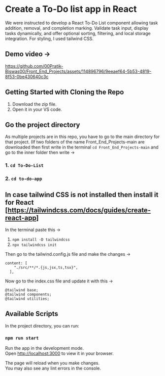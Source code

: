 # Create a To-Do list app in React

We were instructed to develop a React To-Do List component allowing task addition, removal, and completion marking. Validate task input, display tasks dynamically, and offer optional sorting, filtering, and local storage integration. For styling, I used tailwind CSS.

## Demo video -> 



https://github.com/00Pratik-Biswas00/Front_End_Projects/assets/114896796/9eeaef64-5b53-4819-8f53-0be430640c3c



## Getting Started with Cloning the Repo

1. Download the zip file.
1. Open it in your VS code.  

## Go the project directory 

As multiple projects are in this repo, you have to go to the main directory for that project. (If two folders of the name Front_End_Projects-main are downloaded then first write in the terminal `cd Front_End_Projects-main` and go to the inner folder then  write ->

### 1. `cd To-Do-List`

### 2. `cd to-do-app`

## In case tailwind CSS is not installed then install it for React [https://tailwindcss.com/docs/guides/create-react-app]

In the terminal paste this ->

1. `npm install -D tailwindcss`
2. `npx tailwindcss init`

Then go to the tailwind.config.js file and make the changes ->

```
content: [
    "./src/**/*.{js,jsx,ts,tsx}",
  ],
```

Now go to the index.css file and update it with this ->

```
@tailwind base;
@tailwind components;
@tailwind utilities;
```

## Available Scripts

In the project directory, you can run:

### `npm run start`

Run the app in the development mode.\
Open [http://localhost:3000](http://localhost:3000) to view it in your browser.

The page will reload when you make changes.\
You may also see any lint errors in the console.


